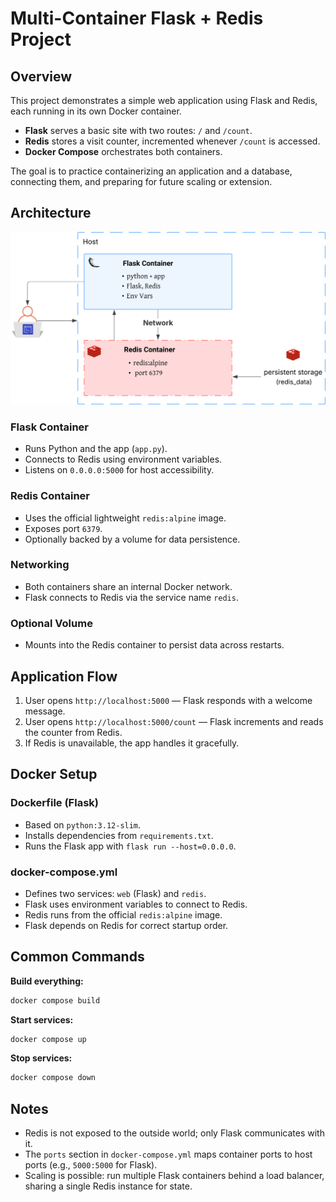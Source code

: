# Multi-Container Flask + Redis Project

## Overview

This project demonstrates a simple web application using Flask and Redis, each running in its own Docker container.

- **Flask** serves a basic site with two routes: `/` and `/count`.
- **Redis** stores a visit counter, incremented whenever `/count` is accessed.
- **Docker Compose** orchestrates both containers.

The goal is to practice containerizing an application and a database, connecting them, and preparing for future scaling or extension.

## Architecture

![Architecture Diagram](static/img/diagram.svg)

### Flask Container

- Runs Python and the app (`app.py`).
- Connects to Redis using environment variables.
- Listens on `0.0.0.0:5000` for host accessibility.

### Redis Container

- Uses the official lightweight `redis:alpine` image.
- Exposes port `6379`.
- Optionally backed by a volume for data persistence.

### Networking

- Both containers share an internal Docker network.
- Flask connects to Redis via the service name `redis`.

### Optional Volume

- Mounts into the Redis container to persist data across restarts.

## Application Flow

1. User opens `http://localhost:5000` — Flask responds with a welcome message.
2. User opens `http://localhost:5000/count` — Flask increments and reads the counter from Redis.
3. If Redis is unavailable, the app handles it gracefully.

## Docker Setup

### Dockerfile (Flask)

- Based on `python:3.12-slim`.
- Installs dependencies from `requirements.txt`.
- Runs the Flask app with `flask run --host=0.0.0.0`.

### docker-compose.yml

- Defines two services: `web` (Flask) and `redis`.
- Flask uses environment variables to connect to Redis.
- Redis runs from the official `redis:alpine` image.
- Flask depends on Redis for correct startup order.

## Common Commands

**Build everything:**
```sh
docker compose build
```

**Start services:**
```sh
docker compose up
```

**Stop services:**
```sh
docker compose down
```

## Notes

- Redis is not exposed to the outside world; only Flask communicates with it.
- The `ports` section in `docker-compose.yml` maps container ports to host ports (e.g., `5000:5000` for Flask).
- Scaling is possible: run multiple Flask containers behind a load balancer, sharing a single Redis instance for state.
